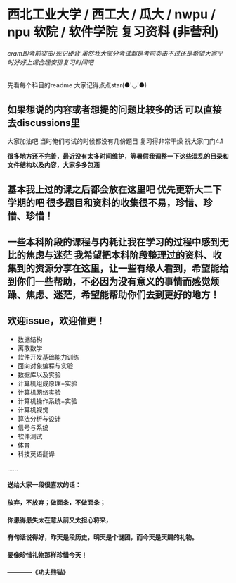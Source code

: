 # 西北工业大学 / 西工大 / 瓜大 / nwpu / npu 软院 / 软件学院 复习资料 (非营利)
###### cram即考前突击/死记硬背 虽然我大部分考试都是考前突击不过还是希望大家平时好好上课合理安排复习时间吧

先看每个科目的readme 大家记得点点star(●'◡'●)

## 如果想说的内容或者想提的问题比较多的话 可以直接去discussions里

大家加油吧 当时俺们考试的时候都没有几份题目 复习得非常干燥 祝大家门门4.1

**很多地方还不完善，最近没有太多时间维护，等暑假我调整一下这些混乱的目录和文件结构以及内容，大家多多包涵**

## 基本我上过的课之后都会放在这里吧 优先更新大二下学期的吧 很多题目和资料的收集很不易，珍惜、珍惜、珍惜！

一些本科阶段的课程与内耗让我在学习的过程中感到无比的焦虑与迷茫
我希望把本科阶段整理过的资料、收集到的资源分享在这里，让一些有缘人看到，希望能给到你们一些帮助，不必因为没有意义的事情而感觉烦躁、焦虑、迷茫，希望能帮助你们去到更好的地方！
---

## 欢迎issue，欢迎催更！

- 数据结构
- 离散数学
- 软件开发基础能力训练
- 面向对象编程与实验
- 数据库以及实验
- 计算机组成原理+实验
- 计算机网络实验
- 计算机操作系统+实验
- 计算机视觉
- 算法分析与设计
- 信号与系统
- 软件测试
- 体育
- 科技英语翻译

......


#### 送给大家一段很喜欢的话：
#### 放弃，不放弃；做面条，不做面条；
#### 你患得患失太在意从前又太担心将来，
#### 有句话说得好，昨天是段历史，明天是个谜团，而今天是天赐的礼物。
#### 要像珍惜礼物那样珍惜今天！
####                                       ————《功夫熊猫》
          
